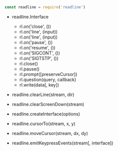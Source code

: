 ```js
const readline = require('readline')
```

- readline.Interface

  - rl.on('close', ())
  - rl.on('line', (input))
  - rl.on('line', (input))
  - rl.on('pause', ())
  - rl.on('resume', ())
  - rl.on('SIGCONT', ())
  - rl.on('SIGTSTP', ())
  - rl.close()
  - rl.pause()
  - rl.prompt([preserveCursor])
  - rl.question(query, callback)
  - rl.write(data[, key])

- readline.clearLine(stream, dir)
- readline.clearScreenDown(stream)
- readline.createInterface(options)
- readline.cursorTo(stream, x, y)
- readline.moveCursor(stream, dx, dy)
- readline.emitKeypressEvents(stream[, interface])
